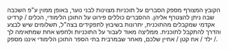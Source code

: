 הקובץ המצורף מספק הסברים על תוכניות מצוינות לבני נוער, באופן ממוין ע"פ השכבה שבה ניתן להצטרף אליהן. ההסברים כוללים פירוט על התוכן הלימודי, הכלים / קרדיט אקדמי שמקבלים מהתוכנית, יתרונות בשיבוץ לתפקידים בצה"ל, תשלומים שיש לבצע והדרך להתקבל לתוכנית.
ממליצה מאוד לעבור על התוכניות ולחפש אחת שמתאימה לך / ילד / אח קטן / אחיין שלכם, מאחר שבמרבית בתי הספר התוכן הלימודי איננו מספק.
